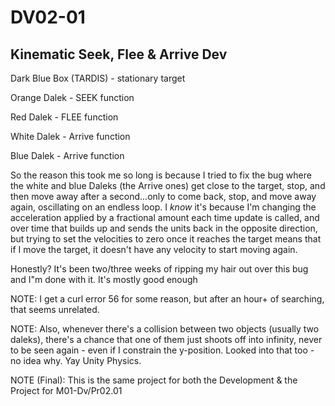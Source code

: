 # DV02-01
## Kinematic Seek, Flee &amp; Arrive Dev

Dark Blue Box (TARDIS) - stationary target

Orange Dalek - SEEK function

Red Dalek    - FLEE function

White Dalek  - Arrive function

Blue Dalek   - Arrive function


So the reason this took me so long is because I tried to fix the bug where the white and blue Daleks (the Arrive ones) get close to the target, stop, and then move away after a second...only to come back, stop, and move away again, oscillating on an endless loop. I *know* it's because I'm changing the acceleration applied by a fractional amount each time update is called, and over time that builds up and sends the units back in the opposite direction, but trying to set the velocities to zero once it reaches the target means that if I move the target, it doesn't have any velocity to start moving again.

Honestly? It's been two/three weeks of ripping my hair out over this bug and I"m done with it. It's mostly good enough

NOTE: I get a curl error 56 for some reason, but after an hour+ of searching, that seems unrelated.

NOTE: Also, whenever there's a collision between two objects (usually two daleks), there's a chance that one of them just shoots off into infinity, never to be seen again - even if I constrain the y-position. Looked into that too - no idea why. Yay Unity Physics.

NOTE (Final): This is the same project for both the Development & the Project for M01-Dv/Pr02.01
